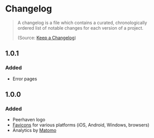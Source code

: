 # Changelog

> A changelog is a file which contains a curated, chronologically ordered list of notable changes for each version of a project.
>
> (Source: [Keep a Changelog](https://keepachangelog.com/en/1.0.0/))

## 1.0.1

### Added

- Error pages

## 1.0.0

### Added

- Peerhaven logo
- [Favicons](https://en.wikipedia.org/wiki/Favicon) for various platforms (iOS, Android, Windows, browsers)
- Analytics by [Matomo](https://matomo.org/)
